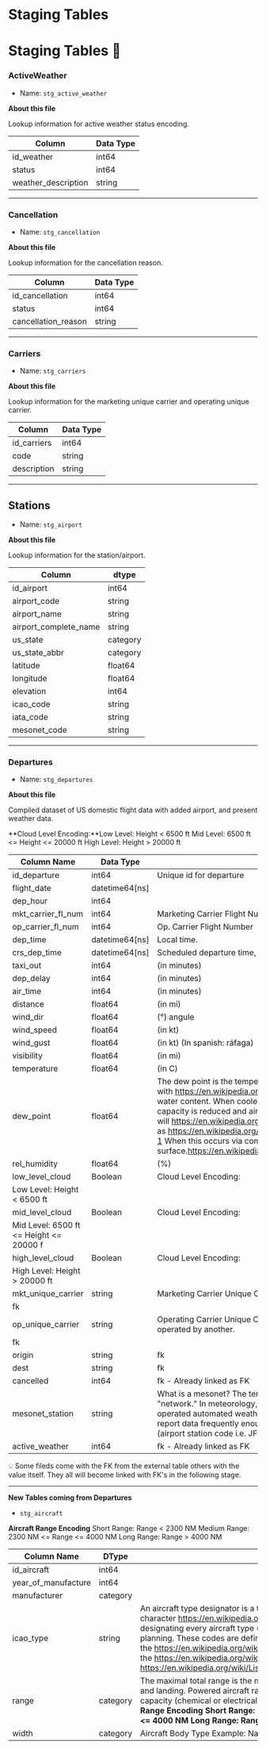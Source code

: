 # Staging Tables

# Staging Tables  🥈

### ActiveWeather

- Name: `stg_active_weather`

**About this file**

Lookup information for active weather status encoding.

| Column | Data Type |
| --- | --- |
| id_weather | int64 |
| status | int64 |
| weather_description | string |

---

### Cancellation

- Name: `stg_cancellation`

**About this file**

Lookup information for the cancellation reason.

| Column | Data Type |
| --- | --- |
| id_cancellation | int64 |
| status | int64 |
| cancellation_reason | string |

---

### Carriers

- Name: `stg_carriers`

**About this file**

Lookup information for the marketing unique carrier and operating unique carrier.

| Column | Data Type |
| --- | --- |
| id_carriers | int64 |
| code | string |
| description | string |

---

## ****************Stations****************

- Name: `stg_airport`

**About this file**

Lookup information for the station/airport.

| Column | dtype |
| --- | --- |
| id_airport | int64 |
| airport_code | string |
| airport_name | string |
| airport_complete_name | string |
| us_state | category |
| us_state_abbr | category |
| latitude | float64 |
| longitude | float64 |
| elevation | int64 |
| icao_code | string |
| iata_code | string |
| mesonet_code | string |

---

### ************************Departures************************

- Name: `stg_departures`

**About this file**

Compiled dataset of US domestic flight data with added airport, and present weather data.

**Cloud Level Encoding:**Low Level: Height < 6500 ft Mid Level: 6500 ft <= Height <= 20000 ft High Level: Height > 20000 ft

| Column Name | Data Type | Description |
| --- | --- | --- |
| id_departure | int64 | Unique id for departure |
| flight_date | datetime64[ns] |  |
| dep_hour | int64 |  |
| mkt_carrier_fl_num | int64 | Marketing Carrier Flight Number |
| op_carrier_fl_num | int64 | Op. Carrier Flight Number |
| dep_time | datetime64[ns] | Local time. |
| crs_dep_time | datetime64[ns] | Scheduled departure time, local time. |
| taxi_out | int64 | (in minutes) |
| dep_delay | int64 | (in minutes) |
| air_time | int64 | (in minutes) |
| distance | float64 | (in mi) |
| wind_dir | float64 | (°) angule  |
| wind_speed | float64 | (in kt) |
| wind_gust | float64 | (in kt) (In spanish: ráfaga) |
| visibility | float64 | (in mi) |
| temperature | float64 | (in C) |
| dew_point | float64 | The dew point is the temperature to which air must be cooled to become saturated with https://en.wikipedia.org/wiki/Water_vapor, assuming constant air pressure and water content. When cooled below the dew point, https://en.wikipedia.org/wiki/Moisture capacity is reduced and airborne water vapor will https://en.wikipedia.org/wiki/Condensation to form liquid water known as https://en.wikipedia.org/wiki/Dew.https://en.wikipedia.org/wiki/Dew_point#cite_note-1 When this occurs via contact with a colder surface, dew will form on that surface.https://en.wikipedia.org/wiki/Dew_point#cite_note-2 (Dew in spanish: rocío) |
| rel_humidity | float64 | (%) |
| low_level_cloud | Boolean | Cloud Level Encoding:
Low Level: Height < 6500 ft  |
| mid_level_cloud | Boolean | Cloud Level Encoding:
Mid Level: 6500 ft <= Height <= 20000 f |
| high_level_cloud | Boolean | Cloud Level Encoding:
High Level: Height > 20000 ft |
| mkt_unique_carrier | string | Marketing Carrier Unique Code
fk |
| op_unique_carrier | string | Operating Carrier Unique Code. Sometimes a flight can be marketed by one carrier and operated by another. 
fk |
| origin | string | fk |
| dest | string | fk |
| cancelled | int64 | fk - Already linked as FK |
| mesonet_station | string | What is a mesonet? The term "mesonet" is derived from the words "mesoscale" and "network." In meteorology, a mesonet is typically a network of collectively owned and operated automated weather stations that are installed close enough to each other and report data frequently enough-. Source: https://www.campbellsci.com/mesonets fk (airport station code i.e. JFK) |
| active_weather | int64 | fk - Already linked as FK |


<aside>
💡 Some fileds come with the FK from the external table others with the value itself. They all will become linked with FK's in the following stage.

</aside>

---

**New Tables coming from Departures**

- `stg_aircraft`

**Aircraft Range Encoding** Short Range: Range < 2300 NM Medium Range: 2300 NM <= Range <= 4000 NM Long Range: Range > 4000 NM

| Column Name | DType | Description |
| --- | --- | --- |
| id_aircraft | int64 |  |
| year_of_manufacture | int64 |  |
| manufacturer | category |  |
| icao_type | string | An aircraft type designator is a two-, three- or four-character https://en.wikipedia.org/wiki/Alphanumeric https://en.wikipedia.org/wiki/Code designating every aircraft type (and some sub-types) that may appear in flight planning. These codes are defined by both the https://en.wikipedia.org/wiki/International_Civil_Aviation_Organization (ICAO) and the https://en.wikipedia.org/wiki/International_Air_Transport_Association (IATA). Source: https://en.wikipedia.org/wiki/List_of_aircraft_type_designators - Example: A321 |
| range | category | The maximal total range is the maximum distance an aircraft can fly between takeoff and landing. Powered aircraft range is limited by the aviation fuel energy storage capacity (chemical or electrical) considering both weight and volume limits. **Aircraft Range Encoding Short Range: Range < 2300 NM Medium Range: 2300 NM <= Range <= 4000 NM Long Range: Range > 4000 NM** |
| width | category | Aircraft Body Type Example: Narrow-body.  |